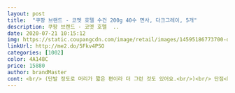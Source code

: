 ```yaml
---
layout: post 
title:  "쿠팡 브랜드 - 코멧 호텔 수건 200g 40수 면사, 다크그레이, 5개" 
description: 쿠팡 브랜드 - 코멧 호텔  ..
date: 2020-07-21 10:15:12 
img: https://static.coupangcdn.com/image/retail/images/14595186773700-dfd3cc0f-bb51-4aeb-be5b-8eca14cfbce1.jpg 
linkUrl: http://me2.do/5Fkv4PSO 
categories: [1002] 
color: 4A148C 
price: 15880 
author: brandMaster 
cont: <br/> (단발 정도로 머리가 짧은 편이라 더 그런 것도 있어요.<br/>)<br/> 단점<br/> 장점<br/><br/> - 가격<br/><br/> - 가격  16,300<br/><br/> - 두께<br/><br/> - 배송  .<br/> ★★★.<br/> ★.<br/> ★<br/><br/> - 색상  다크그레이 + 화이트<br/><br/> - 세탁<br/><br/> - 수량  5개입(3세트 구입)<br/><br/> - 제품명  코멧 호텔 수건<br/><br/> - 총평<br/><br/> - 포장상태  .<br/> ★★★.<br/> ★.<br/> ★<br/><br/> - 흡수력<br/><br/> -<br/> -<br/> 
---
```

 